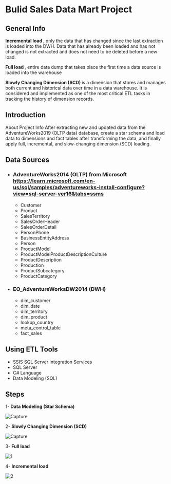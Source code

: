 # Bulid Sales Data Mart Project
 

## General Info
<B>Incremental load </B> , only the data that has changed since the last extraction is loaded into the DWH. Data that has already been loaded and has not changed is not extracted and does not need to be deleted before a new load.

<B>Full load </B>, entire data dump that takes place the first time a data source is loaded into the warehouse

<B>Slowly Changing Dimension (SCD) </B> is a dimension that stores and manages both current and historical data over time in a data warehouse. It is considered and implemented as one of the most critical ETL tasks in tracking the history of dimension records.

## Introduction
About Project Info
After extracting new and updated data from the AdventureWorks2019 (OLTP data) database, create a star schema and load data to dimensions and fact tables after transforming the data, and finally apply full, incremental, and slow-changing dimension (SCD) loading. 

## Data Sources
- ### AdventureWorks2014 (OLTP) from Microsoft https://learn.microsoft.com/en-us/sql/samples/adventureworks-install-configure?view=sql-server-ver16&tabs=ssms
  - Customer
  - Product
  - SalesTerritory
  - SalesOrderHeader  
  - SalesOrderDetail
  - PersonPhone
  - BusinessEntityAddress
  - Person
  - ProductModel
  - ProductModelProductDescriptionCulture
  - ProductDescription
  - Production
  - ProductSubcategory
  - ProductCategory

- ### EO_AdventureWorksDW2014 (DWH) 
  - dim_customer
  - dim_date  
  - dim_territory
  - dim_product 
  - lookup_country
  - meta_control_table
  - fact_sales  

## Using ETL Tools
- SSIS SQL Server Integration Services
- SQL Server 
- C# Language 
- Data Modeling (SQL)


## Steps 
1- <B>Data Modeling (Star Schema)</B>

![Capture](https://user-images.githubusercontent.com/90741989/205361677-9809f5c6-23e8-4505-a043-ed3e0c220d97.PNG)

2- <B>Slowly Changing Dimension (SCD) </B>

![Capture](https://user-images.githubusercontent.com/90741989/205362208-ce6b2782-4aab-4a8c-966a-5b7c6befd7fe.PNG)

3- <B>Full load </B>

![1](https://user-images.githubusercontent.com/90741989/205362695-e8d88307-2483-45c6-8735-d1cf5915ea5f.PNG)

4- <B>Incremental load</B>

![2](https://user-images.githubusercontent.com/90741989/205362700-b9e8b019-bd54-48f2-a9e0-3ec4101fd160.PNG)



